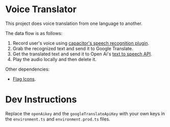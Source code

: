 # Voice Translator

This project does voice translation from one language to another.

The data flow is as follows:

 1. Record user's voice using [capacitor's speech recognition plugin](https://www.npmjs.com/package/@capacitor-community/speech-recognition).
 2. Grab the recognized text and send it to Google Translate.
 3. Get the translated text and send it to Open Ai's [text to speech API](https://platform.openai.com/docs/guides/text-to-speech).
 4. Play the audio locally and then delete it.

Other dependencies:

 - [Flag Icons](https://www.npmjs.com/package/flag-icons).

# Dev Instructions

Replace the `openAikey` and the `googleTranslateApiKey` with your own keys in the `environment.ts` and `environment.prod.ts` files.
